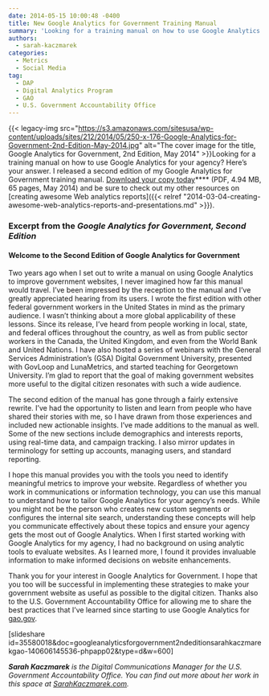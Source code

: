 ```yaml
---
date: 2014-05-15 10:00:48 -0400
title: New Google Analytics for Government Training Manual
summary: 'Looking for a training manual on how to use Google Analytics for your agency? Here&#8217;s your answer. I released a second edition of my Google Analytics for Government training manual. Download your copy today (PDF, 4.94 MB, 65 pages, May 2014) and'
authors:
  - sarah-kaczmarek
categories:
  - Metrics
  - Social Media
tag:
  - DAP
  - Digital Analytics Program
  - GAO
  - U.S. Government Accountability Office
---
```


{{< legacy-img src="https://s3.amazonaws.com/sitesusa/wp-content/uploads/sites/212/2014/05/250-x-176-Google-Analytics-for-Government-2nd-Edition-May-2014.jpg" alt="The cover image for the title, Google Analytics for Government, 2nd Edition, May 2014" >}}Looking for a training manual on how to use Google Analytics for your agency? Here&#8217;s your answer. I released a second edition of my Google Analytics for Government training manual. [Download your copy today](https://s3.amazonaws.com/sitesusa/wp-content/uploads/sites/212/2014/05/2ND_EDITION__GOOGLE_ANALYTICS_FOR_GOVERNMENT_TRAINING_MANUAL-4.pdf)**** (PDF, 4.94 MB, 65 pages, May 2014) and be sure to check out my other resources on [creating awesome Web analytics reports]({{< relref "2014-03-04-creating-awesome-web-analytics-reports-and-presentations.md" >}}).

### Excerpt from the _Google Analytics for Government, Second Edition_

#### Welcome to the Second Edition of Google Analytics for Government

Two years ago when I set out to write a manual on using Google Analytics to improve government websites, I never imagined how far this manual would travel. I’ve been impressed by the reception to the manual and I’ve greatly appreciated hearing from its users. I wrote the first edition with other federal government workers in the United States in mind as the primary audience. I wasn’t thinking about a more global applicability of these lessons. Since its release, I’ve heard from people working in local, state, and federal offices throughout the country, as well as from public sector workers in the Canada, the United Kingdom, and even from the World Bank and United Nations. I have also hosted a series of webinars with the General Services Administration’s (GSA) Digital Government University, presented with GovLoop and LunaMetrics, and started teaching for Georgetown University. I’m glad to report that the goal of making government websites more useful to the digital citizen resonates with such a wide audience.

The second edition of the manual has gone through a fairly extensive rewrite. I’ve had the opportunity to listen and learn from people who have shared their stories with me, so I have drawn from those experiences and included new actionable insights. I’ve made additions to the manual as well. Some of the new sections include demographics and interests reports, using real-time data, and campaign tracking. I also mirror updates in terminology for setting up accounts, managing users, and standard reporting.

I hope this manual provides you with the tools you need to identify meaningful metrics to improve your website. Regardless of whether you work in communications or information technology, you can use this manual to understand how to tailor Google Analytics for your agency’s needs. While you might not be the person who creates new custom segments or configures the internal site search, understanding these concepts will help you communicate effectively about these topics and ensure your agency gets the most out of Google Analytics. When I first started working with Google Analytics for my agency, I had no background on using analytic tools to evaluate websites. As I learned more, I found it provides invaluable information to make informed decisions on website enhancements.

Thank you for your interest in Google Analytics for Government. I hope that you too will be successful in implementing these strategies to make your government website as useful as possible to the digital citizen. Thanks also to the U.S. Government Accountability Office for allowing me to share the best practices that I’ve learned since starting to use Google Analytics for [gao.gov](http://www.gao.gov/).

[slideshare id=35580018&doc=googleanalyticsforgovernment2ndeditionsarahkaczmarekgao-140606145536-phpapp02&type=d&w=600]

_**Sarah Kaczmarek** is the Digital Communications Manager for the U.S. Government Accountability Office. You can find out more about her work in this space at [SarahKaczmarek.com](http://sarahkaczmarek.com/)._